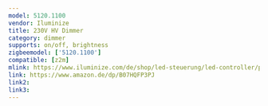 ```yaml
---
model: 5120.1100
vendor: Iluminize
title: 230V HV Dimmer
category: dimmer
supports: on/off, brightness
zigbeemodel: ['5120.1100']
compatible: [z2m]
mlink: https://www.iluminize.com/de/shop/led-steuerung/led-controller/product/500-511-201-zigbee-dimmaktor-400w-230v.html
link: https://www.amazon.de/dp/B07HQFP3PJ
link2: 
link3: 
---
```


